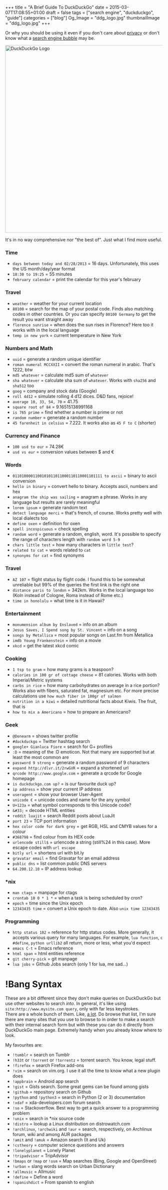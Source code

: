 +++
title = "A Brief Guide To DuckDuckGo"
date = 2015-03-07T17:08:55+01:00
draft = false
tags = ["search engine", "duckduckgo", "guide"]
categories = ["blog"]
Og_Image = "ddg_logo.jpg"
thumbnailImage = "ddg_logo.jpg"
+++

Or why you should be using it even if you don't care about [privacy](http://donttrack.us/) or don't know what a [search engine bubble](http://dontbubble.us/) may be.

<img src="ddg_logo.jpg" width="1000" height="600" alt="DuckDuckGo  Logo">

It's in no way comprehensive nor "the best of". Just what I find more useful.

### Time


* `days between today and 02/28/2013` = 16 days. Unfortunately, this uses the US month/day/year format
* `18:30 to 19:25` = 55 minutes
* `february calendar` = print the calendar for this year's february

### Travel


* `weather` = weather for your current location
* `80100` = search for the map of your postal code. Finds also matching codes in other countries. Or you can specify `80100 Germany` to  get the result you want straight away
* `florence sunrise` = when does the sun rises in Florence? Here too it works with in the local language
* `temp in new york` = current temperature in New York

### Numbers and Math


* `uuid` = generate a random unique identifier
* `roman numeral MCCXXII` = convert the roman numeral in arabic. That's 1222, btw
* `md5 whatever` = calculate md5 sum of `whatever`
* `sha whatever` = calculate sha sum of `whatever`. Works with `sha256` and `sha512` too
* `goog` = company and stock data (Google)
* `roll 4d12` = simulate rolling 4 d12 dices. D&amp;D fans, rejoice!
* `average 10, 33, 54, 70` = 41.75
* `square root of 84` =  9.16515138991168
* `is 765 prime` = find whether a number is prime or not
* `random number` = generate a random number
* `45 farenheit in celsius` = 7.222. It works also as `45 F to C` (shorter)

### Currency and Finance


* `100 usd to eur` = 74.28€
* `usd vs eur` = conversion values between $ and €

### Words


* `0110100001100101011011000110110001101111 to ascii` = binary to ascii conversion
* `hello in binary` = convert hello to binary. Accepts ascii, numbers and hex
* `anagram the ship was sailing` = anagram a phrase. Works in any language but results are rarely meaningful
* `lorem ipsum` = generate random text
* `detect language merci` = that's french, of course. Works pretty well with local dialects too
* `define oxen` = definition for oxen
* `spell incospicuous` = check spelling
* `random word` = generate a random, english, word. It's possible to specify the range of characters length with `random word 5-9`
* `chars little test` = how many characters in `little test`?
* `related to cat` = words related to `cat`
* `synonyms for cat` = find synonyms

### Travel


* `AZ 107` = flight status by flight code. I found this to be somewhat unreliable but 99% of the queries the first link is the right one
* `distance paris to london` = 342km. Works in the local language too (Koln instead of Cologne, Roma instead of Rome etc.)
* `time in honolulu` = what time is it in Hawaii?

### Entertainment


* `monumension album by Enslaved` = info on an album
* `Jesus Saves, I Spend song by St. Vincent` = info on a song
* `songs by Metallica` = most popular songs on Last.fm from Metallica
* `imdb Young Frankenstein` = info on a movie
* `xkcd` = get the latest xkcd comic

### Cooking


* `1 tsp to gram` = how many grams is a teaspoon?
* `calories in 100 gr of cottage cheese` = 81 calories. Works with both Imperial/Metric systems
* `carbs in rice` = how many carbohydrates on average in a rice portion? Works also with fibers, saturated fat, magnesium etc. For more precise calculations use `how much fiber in 100gr of salmon`
* `nutrition in a kiwi` = detailed nutritional facts about Kiwis. The fruit, that is
* `how to mix a Americano` = how to prepare an Americano?

### Geek


* `@Donearm` = shows twitter profile
* `#duckduckgo` = Twitter hashtag search
* `google+ Gianluca Fiore` = search for G+ profiles
* `:D` = meaning of the :D emoticon. Not that many are supported but at least the most common are
* `password 9 strong` = generate a random password of 9 characters
* `expand http://dlvr.it/2rwGVR` = expand a shortened url
* `qrcode http://www.google.com` = generate a qrcode for Google homepage
* `is duckduckgo.com up?` = is our favourite duck up?
* `ip address` = show your current IP address
* `useragent` = show your browser User-Agent
* `unicode €` = unicode codes and name for the any symbol
* `U+123a` = what symbol corresponds to this Unicode code?
* `&#33;` = decode HTML entities
* `reddit luajit` = search Reddit posts about LuaJit
* `port 23` = TCP port information
* `hex color code for dark grey` = get RGB, HSL and CMYB values for a colour
* `#368798` = find colour from its HEX code
* `urlencode still$` = urlencode a string (still%24 in this case). More escape codes with `url escape`
* `bitly url` = shortens url with bit.ly
* `gravatar email` = find Gravatar for an email address
* `public dns` = list common public DNS servers
* `64.200.12.10` = IP address lookup

### \*nix


* `man ctags` = manpage for ctags
* `crontab 10 0 * 1 *` = when a task is being scheduled by cron?
* `epoch` = time since the Unix epoch
* `12343435 time` = convert a Unix epoch to date. Also `unix time 12343435`

### Programming


* `http status 102` = reference for http status codes. More generally, it accepts various query for many languages. For example, `lua function`, `c #define`, `python urllib2` all return, more or less, what you'd expect
* `emacs C-t` = Emacs reference
* `html span` = html entities reference
* `git cherry-pick` = git manpage
* `lua jobs` = Github Jobs search (only 1 for lua, me sad...)

# !Bang Syntax

These are a bit different since they don't make queries on DuckDuckGo but use other websites to search *into*. In general, it's like using `site:http://www.mysite.com query`, only with far less keystrokes.  
There are a whole bunch of them. Like, [a lot](https://duckduckgo.com/bang.html). Do browse that list, I'm sure there are many sites that you use to browse to in order to make a search with their internal search form but with these you can do it directly from DuckDuckGo main page. Extremely handy when you already know where to look.

My favourites are:

* `!tumblr` = search on Tumblr
* `!h33t` or `!torrent` or `!torrentz` = torrent search. You know, legal stuff.
* `!firefox` = search Firefox add-ons
* `!vim` = search on vim.org. I use it all the time to know what a new plugin does
* `!appbrain` = Android app search
* `!gist` = Gists search. Some great gems can be found among gists
* `!github` = repository search on Github
* `!python` and `!python3` = search in Python (2 or 3) documentation
* `!xdaf` = xda-developers.com forum search
* `!so` = Stackoverflow. Best way to get a quick answer to a programming problem
* `!unix` = search in \*nix source code
* `!distro` = lookup a Linux distribution on distrowatch.com
* `!archlinux`, `!archwiki` and `!aur` = search, respectively, on Archlinux forum, wiki and among AUR packages
* `!amit` and `!amuk` = Amazon search (It and Uk)
* `!cstheory` = computer science questions and answers
* `!lonelyplanet` = Lonely Planet
* `!tripadvisor` = TripAdvisor
* `!bmaps` or `!map` or `!osm` = Map searches (Bing, Google and OpenStreet)
* `!urban` = slang words search on Urban Dictionary
* `!allmusic` = Allmusic
* `!define` = Define a word
* `!spanishdict` = From spanish to english
